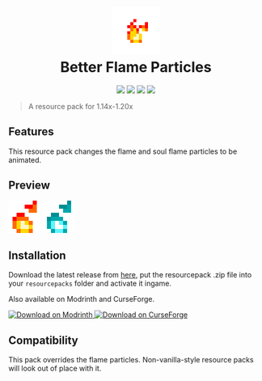 <h1 align="center">
  <img src="pack.png" width="95" height="95" style="image-rendering: pixelated;"><br/>
  Better Flame Particles
</h1>
<p align="center">
  <a href="https://github.com/Tschipcraft/better_flame_particles/stargazers"><img src="https://img.shields.io/github/stars/Tschipcraft/better_flame_particles?colorA=181712&colorB=fff5c6&style=for-the-badge"></a>
  <a href="https://www.curseforge.com/minecraft/texture-packs/better-flame-particles"><img src="https://cf.way2muchnoise.eu/full_782814_downloads.svg?badge_style=for_the_badge"></a>
  <a href="https://modrinth.com/resourcepack/better-flame-particles"><img src="https://img.shields.io/modrinth/dt/better-flame-particles?label=Modrinth&colorA=2d2d2d&colorB=44cc11&style=for-the-badge&logo=modrinth"></a>
  <a href="https://github.com/Tschipcraft/better_flame_particles/releases/latest"><img src="https://img.shields.io/github/downloads/Tschipcraft/better_flame_particles/total?logo=github&colorA=181712&colorB=fff5c6&style=for-the-badge"></a>
</p>

> A resource pack for 1.14x-1.20x

## Features

This resource pack changes the flame and soul flame particles to be animated.


## Preview
<p>
  <img src="demo.gif" style="image-rendering: pixelated;" width="64" height="64">
  <img src="demo2.gif" style="image-rendering: pixelated;" width="64" height="64">
</p>


## Installation

Download the latest release from [here](https://github.com/Tschipcraft/better_flame_particles/releases/latest), put the resourcepack .zip file into your `resourcepacks` folder and activate it ingame.

Also available on Modrinth and CurseForge.

<a href="https://modrinth.com/resourcepack/better-flame-particles">
<picture>
  <source media="(prefers-color-scheme: dark)" srcset="https://raw.githubusercontent.com/modrinth/art/main/Branding/Badge/badge-dark.svg">
  <source media="(prefers-color-scheme: light)" srcset="https://raw.githubusercontent.com/modrinth/art/main/Branding/Badge/badge-light.svg">
  <img alt="Download on Modrinth" src="https://raw.githubusercontent.com/modrinth/art/main/Branding/Badge/badge-dark.svg">
</picture>
</a>
<a href="https://www.curseforge.com/minecraft/texture-packs/better-flame-particles">
<img alt="Download on CurseForge" src="https://i.imgur.com/zcIcoGb.png">
</a>

## Compatibility

This pack overrides the flame particles. Non-vanilla-style resource packs will look out of place with it.
